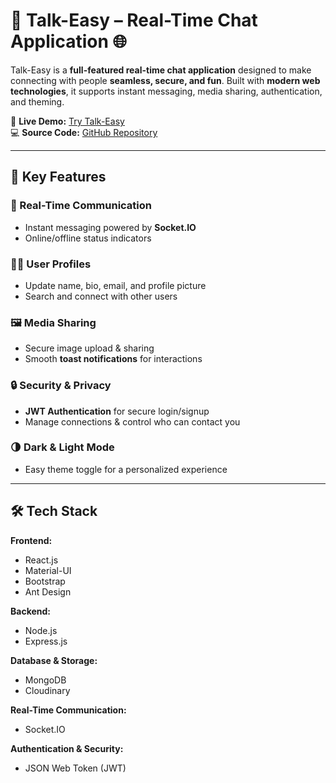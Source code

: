 # 🚀 Talk-Easy – Real-Time Chat Application 🌐  

Talk-Easy is a **full-featured real-time chat application** designed to make connecting with people **seamless, secure, and fun**. Built with **modern web technologies**, it supports instant messaging, media sharing, authentication, and theming.  

🔗 **Live Demo:** [Try Talk-Easy](https://lnkd.in/gnQ_prh3)  
💻 **Source Code:** [GitHub Repository](https://lnkd.in/gqUCBjyt)  

---

## 🌟 Key Features  

### 💬 Real-Time Communication  
- Instant messaging powered by **Socket.IO**  
- Online/offline status indicators  

### 🙍‍♂️ User Profiles  
- Update name, bio, email, and profile picture  
- Search and connect with other users  

### 🖼 Media Sharing  
- Secure image upload & sharing  
- Smooth **toast notifications** for interactions  

### 🔒 Security & Privacy  
- **JWT Authentication** for secure login/signup  
- Manage connections & control who can contact you  

### 🌗 Dark & Light Mode  
- Easy theme toggle for a personalized experience  

---

## 🛠️ Tech Stack  

**Frontend:**  
- React.js  
- Material-UI  
- Bootstrap  
- Ant Design  

**Backend:**  
- Node.js  
- Express.js  

**Database & Storage:**  
- MongoDB  
- Cloudinary  

**Real-Time Communication:**  
- Socket.IO  

**Authentication & Security:**  
- JSON Web Token (JWT)  
